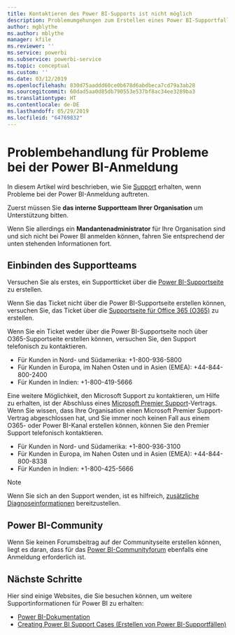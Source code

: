 ```yaml
---
title: Kontaktieren des Power BI-Supports ist nicht möglich
description: Problemumgehungen zum Erstellen eines Power BI-Supportfalls, wenn sich ein Benutzer nicht anmelden kann
author: mgblythe
ms.author: mblythe
manager: kfile
ms.reviewer: ''
ms.service: powerbi
ms.subservice: powerbi-service
ms.topic: conceptual
ms.custom: ''
ms.date: 03/12/2019
ms.openlocfilehash: 830d75aaddd60ce0b678d6abdbeca7cd79a3ab28
ms.sourcegitcommit: 60dad5aa0d85db790553e537bf8ac34ee3289ba3
ms.translationtype: HT
ms.contentlocale: de-DE
ms.lasthandoff: 05/29/2019
ms.locfileid: "64769832"
---
```

# <a name="troubleshooting-sign-in-issues-for-power-bi"></a>Problembehandlung für Probleme bei der Power BI-Anmeldung

In diesem Artikel wird beschrieben, wie Sie [Support](https://powerbi.microsoft.com/support/) erhalten, wenn Probleme bei der Power BI-Anmeldung auftreten.

Zuerst müssen Sie **das interne Supportteam Ihrer Organisation** um Unterstützung bitten.

Wenn Sie allerdings ein **Mandantenadministrator** für Ihre Organisation sind und sich nicht bei Power BI anmelden können, fahren Sie entsprechend der unten stehenden Informationen fort.

## <a name="engage-the-support-team"></a>Einbinden des Supportteams

Versuchen Sie als erstes, ein Supportticket über die [Power BI-Supportseite](https://powerbi.microsoft.com/en-us/support/) zu erstellen.

Wenn Sie das Ticket nicht über die Power BI-Supportseite erstellen können, versuchen Sie, das Ticket über die [Supportseite für Office 365 (O365)](https://support.office.com/home/contact) zu erstellen.

Wenn Sie ein Ticket weder über die Power BI-Supportseite noch über O365-Supportseite erstellen können, versuchen Sie, den Support telefonisch zu kontaktieren.

* Für Kunden in Nord- und Südamerika: +1-800-936-5800
* Für Kunden in Europa, im Nahen Osten und in Asien (EMEA): +44-844-800-2400
* Für Kunden in Indien: +1-800-419-5666

Eine weitere Möglichkeit, den Microsoft Support zu kontaktieren, um Hilfe zu erhalten, ist der Abschluss eines [Microsoft Premier Support](https://support.microsoft.com/premier)-Vertrags. Wenn Sie wissen, dass Ihre Organisation einen Microsoft Premier Support-Vertrag abgeschlossen hat, und Sie immer noch keinen Fall aus einem O365- oder Power BI-Kanal erstellen können, können Sie den Premier Support telefonisch kontaktieren.

* Für Kunden in Nord- und Südamerika: +1-800-936-3100
* Für Kunden in Europa, im Nahen Osten und in Asien (EMEA): +44-844-800-8338
* Für Kunden in Indien: +1-800-425-5666

> [!Note]
> Wenn Sie sich an den Support wenden, ist es hilfreich, [zusätzliche Diagnoseinformationen](service-admin-capturing-additional-diagnostic-information-for-power-bi.md) bereitzustellen.

## <a name="power-bi-community"></a>Power BI-Community

Wenn Sie keinen Forumsbeitrag auf der Communityseite erstellen können, liegt es daran, dass für das [Power BI-Communityforum](https://community.powerbi.com/) ebenfalls eine Anmeldung erforderlich ist.

## <a name="next-steps"></a>Nächste Schritte

Hier sind einige Websites, die Sie besuchen können, um weitere Supportinformationen für Power BI zu erhalten:

* [Power BI-Dokumentation](https://docs.microsoft.com/power-bi/)
* [Creating Power BI Support Cases (Erstellen von Power BI-Supportfällen)](https://blogs.msdn.microsoft.com/charles_sterling/2017/12/01/creating-power-bi-support-cases/)